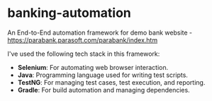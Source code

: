# banking-automation
An End-to-End automation framework for demo bank website - https://parabank.parasoft.com/parabank/index.htm

I've used the following tech stack in this framework:
- **Selenium**: For automating web browser interaction.
- **Java**: Programming language used for writing test scripts.
- **TestNG**: For managing test cases, test execution, and reporting.
- **Gradle**: For build automation and managing dependencies.

